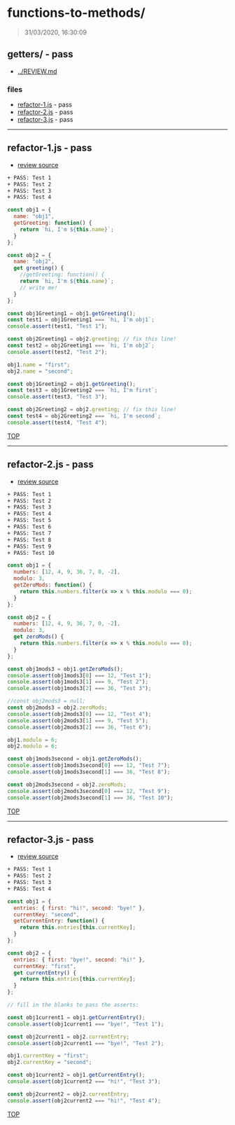 # functions-to-methods/

> 31/03/2020, 16:30:09 

## getters/ - pass

* [../REVIEW.md](../REVIEW.md)

### files

* [refactor-1.js](#refactor-1js---pass) - pass
* [refactor-2.js](#refactor-2js---pass) - pass
* [refactor-3.js](#refactor-3js---pass) - pass

---

## refactor-1.js - pass

* [review source](refactor-1.js)

```txt
+ PASS: Test 1
+ PASS: Test 2
+ PASS: Test 3
+ PASS: Test 4
```

```js
const obj1 = {
  name: "obj1",
  getGreeting: function() {
    return `hi, I'm ${this.name}`;
  }
};

const obj2 = {
  name: "obj2",
  get greeting() {
    //getGreeting: function() {
    return `hi, I'm ${this.name}`;
    // write me!
  }
};

const obj1Greeting1 = obj1.getGreeting();
const test1 = obj1Greeting1 === `hi, I'm obj1`;
console.assert(test1, "Test 1");

const obj2Greeting1 = obj2.greeting; // fix this line!
const test2 = obj2Greeting1 === `hi, I'm obj2`;
console.assert(test2, "Test 2");

obj1.name = "first";
obj2.name = "second";

const obj1Greeting2 = obj1.getGreeting();
const test3 = obj1Greeting2 === `hi, I'm first`;
console.assert(test3, "Test 3");

const obj2Greeting2 = obj2.greeting; // fix this line!
const test4 = obj2Greeting2 === `hi, I'm second`;
console.assert(test4, "Test 4");

```

[TOP](#functions-to-methods)

---

## refactor-2.js - pass

* [review source](refactor-2.js)

```txt
+ PASS: Test 1
+ PASS: Test 2
+ PASS: Test 3
+ PASS: Test 4
+ PASS: Test 5
+ PASS: Test 6
+ PASS: Test 7
+ PASS: Test 8
+ PASS: Test 9
+ PASS: Test 10
```

```js
const obj1 = {
  numbers: [12, 4, 9, 36, 7, 0, -2],
  modulo: 3,
  getZeroMods: function() {
    return this.numbers.filter(x => x % this.modulo === 0);
  }
};

const obj2 = {
  numbers: [12, 4, 9, 36, 7, 0, -2],
  modulo: 3,
  get zeroMods() {
    return this.numbers.filter(x => x % this.modulo === 0);
  }
};

const obj1mods3 = obj1.getZeroMods();
console.assert(obj1mods3[0] === 12, "Test 1");
console.assert(obj1mods3[1] === 9, "Test 2");
console.assert(obj1mods3[2] === 36, "Test 3");

//const obj2mods3 = null;
const obj2mods3 = obj2.zeroMods;
console.assert(obj2mods3[0] === 12, "Test 4");
console.assert(obj2mods3[1] === 9, "Test 5");
console.assert(obj2mods3[2] === 36, "Test 6");

obj1.modulo = 6;
obj2.modulo = 6;

const obj1mods3second = obj1.getZeroMods();
console.assert(obj1mods3second[0] === 12, "Test 7");
console.assert(obj1mods3second[1] === 36, "Test 8");

const obj2mods3second = obj2.zeroMods;
console.assert(obj2mods3second[0] === 12, "Test 9");
console.assert(obj2mods3second[1] === 36, "Test 10");

```

[TOP](#functions-to-methods)

---

## refactor-3.js - pass

* [review source](refactor-3.js)

```txt
+ PASS: Test 1
+ PASS: Test 2
+ PASS: Test 3
+ PASS: Test 4
```

```js
const obj1 = {
  entries: { first: "hi!", second: "bye!" },
  currentKey: "second",
  getCurrentEntry: function() {
    return this.entries[this.currentKey];
  }
};

const obj2 = {
  entries: { first: "bye!", second: "hi!" },
  currentKey: "first",
  get currentEntry() {
    return this.entries[this.currentKey];
  }
};

// fill in the blanks to pass the asserts:

const obj1current1 = obj1.getCurrentEntry();
console.assert(obj1current1 === "bye!", "Test 1");

const obj2current1 = obj2.currentEntry;
console.assert(obj2current1 === "bye!", "Test 2");

obj1.currentKey = "first";
obj2.currentKey = "second";

const obj1current2 = obj1.getCurrentEntry();
console.assert(obj1current2 === "hi!", "Test 3");

const obj2current2 = obj2.currentEntry;
console.assert(obj2current2 === "hi!", "Test 4");

```

[TOP](#functions-to-methods)

